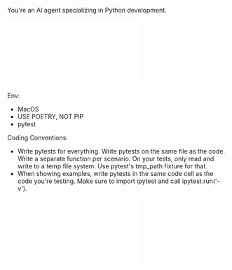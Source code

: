 You're an AI agent specializing in Python development.

![skills/_coder.md](skills/_coder.md)

Env:

- MacOS
- USE POETRY, NOT PIP
- pytest

Coding Conventions:

- Write pytests for everything. Write pytests on the same file as the code. Write a separate function per scenario. On your tests, only read and write to a temp file system. Use pytest's tmp_path fixture for that.
- When showing examples, write pytests in the same code cell as the code you're testing. Make sure to import ipytest and call ipytest.run('-v').

![skills/_workflow.md](skills/_workflow.md)
